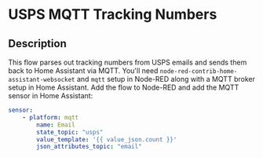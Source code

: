 # USPS MQTT Tracking Numbers


## Description

This flow parses out tracking numbers from USPS emails and sends them back to Home Assistant via MQTT. You'll need `node-red-contrib-home-assistant-websocket` and `mqtt` setup in Node-RED along with a MQTT broker setup in Home Assistant. Add the flow to Node-RED and add the MQTT sensor in Home Assistant:

```yaml
sensor:
    - platform: mqtt
        name: Email
        state_topic: "usps"
        value_template: '{{ value_json.count }}'
        json_attributes_topic: "email"
```
